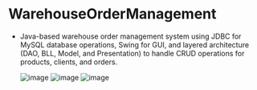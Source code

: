 # WarehouseOrderManagement

- Java-based warehouse order management system using JDBC for MySQL database operations, Swing for GUI, and layered architecture (DAO, BLL, Model, and Presentation) to handle CRUD operations for products, clients, and orders.

  ![image](https://github.com/user-attachments/assets/fe9f1f5e-a00e-46a4-b866-a58cd725a668)
  ![image](https://github.com/user-attachments/assets/6a29ea74-91dc-4009-87e4-2211500b1572)
  ![image](https://github.com/user-attachments/assets/0ecb1727-3e61-493f-ade2-d5dd90448862)



